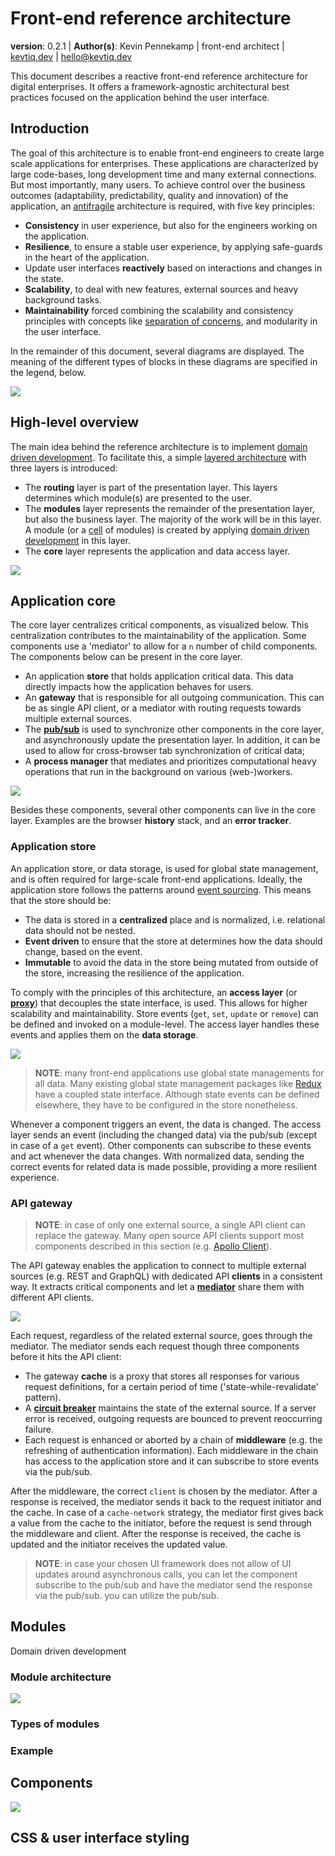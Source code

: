 # Front-end reference architecture

**version**: 0.2.1 |
**Author(s)**: Kevin Pennekamp | front-end architect | [kevtiq.dev](https://kevtiq.dev) | <hello@kevtiq.dev>

This document describes a reactive front-end reference architecture for digital enterprises. It offers a framework-agnostic architectural best practices focused on the application behind the user interface.

## Introduction

The goal of this architecture is to enable front-end engineers to create large scale applications for enterprises. These applications are characterized by large code-bases, long development time and many external connections. But most importantly, many users. To achieve control over the business outcomes (adaptability, predictability, quality and innovation) of the application, an [antifragile](https://www.sciencedirect.com/science/article/pii/S1877050916302290) architecture is required, with five key principles:

- **Consistency** in user experience, but also for the engineers working on the application.
- **Resilience**, to ensure a stable user experience, by applying safe-guards in the heart of the application.
- Update user interfaces **reactively** based on interactions and changes in the state.
- **Scalability**, to deal with new features, external sources and heavy background tasks.
- **Maintainability** forced combining the scalability and consistency principles with concepts like [separation of concerns](https://en.wikipedia.org/wiki/Separation_of_concerns), and modularity in the user interface.

In the remainder of this document, several diagrams are displayed. The meaning of the different types of blocks in these diagrams are specified in the legend, below.

![](images/architecture-legend.png)

## High-level overview

The main idea behind the reference architecture is to implement [domain driven development](https://martinfowler.com/bliki/BoundedContext.html). To facilitate this, a simple [layered architecture](https://en.wikipedia.org/wiki/Multitier_architecture) with three layers is introduced:

- The **routing** layer is part of the presentation layer. This layers determines which module(s) are presented to the user.
- The **modules** layer represents the remainder of the presentation layer, but also the business layer. The majority of the work will be in this layer. A module (or a [cell](https://github.com/wso2/reference-architecture/blob/master/reference-architecture-cell-based.md) of modules) is created by applying [domain driven development](https://martinfowler.com/bliki/BoundedContext.html) in this layer.
- The **core** layer represents the application and data access layer.

![](images/architecture-high-level.png)

## Application core

The core layer centralizes critical components, as visualized below. This centralization contributes to the maintainability of the application. Some components use a 'mediator' to allow for a `n` number of child components. The components below can be present in the core layer.

- An application **store** that holds application critical data. This data directly impacts how the application behaves for users.
- An **gateway** that is responsible for all outgoing communication. This can be as single API client, or a mediator with routing requests towards multiple external sources.
- The **[pub/sub](https://en.wikipedia.org/wiki/Publish%E2%80%93subscribe_pattern)** is used to synchronize other components in the core layer, and asynchronously update the presentation layer. In addition, it can be used to allow for cross-browser tab synchronization of critical data;
- A **process manager** that mediates and prioritizes computational heavy operations that run in the background on various (web-)workers.

![](images/architecture-core.png)

Besides these components, several other components can live in the core layer. Examples are the browser **history** stack, and an **error tracker**.

### Application store

An application store, or data storage, is used for global state management, and is often required for large-scale front-end applications. Ideally, the application store follows the patterns around [event sourcing](https://martinfowler.com/eaaDev/EventSourcing.html). This means that the store should be:

- The data is stored in a **centralized** place and is normalized, i.e. relational data should not be nested.
- **Event driven** to ensure that the store at determines how the data should change, based on the event.
- **Immutable** to avoid the data in the store being mutated from outside of the store, increasing the resilience of the application.

To comply with the principles of this architecture, an **access layer** (or [**proxy**](https://en.wikipedia.org/wiki/Proxy_pattern)) that decouples the state interface, is used. This allows for higher scalability and maintainability. Store events (`get`, `set`, `update` or `remove`) can be defined and invoked on a module-level. The access layer handles these events and applies them on the **data storage**.

![](images/architecture-core-store.png)

> **NOTE**: many front-end applications use global state managements for all data. Many existing global state management packages like [Redux](https://redux.js.org/style-guide/style-guide) have a coupled state interface. Although state events can be defined elsewhere, they have to be configured in the store nonetheless.

Whenever a component triggers an event, the data is changed. The access layer sends an event (including the changed data) via the pub/sub (except in case of a `get` event). Other components can subscribe to these events and act whenever the data changes. With normalized data, sending the correct events for related data is made possible, providing a more resilient experience.

### API gateway

> **NOTE**: in case of only one external source, a single API client can replace the gateway. Many open source API clients support most components described in this section (e.g. [Apollo Client](https://www.apollographql.com/client/)).

The API gateway enables the application to connect to multiple external sources (e.g. REST and GraphQL) with dedicated API **clients** in a consistent way. It extracts critical components and let a [**mediator**](https://en.wikipedia.org/wiki/Mediator_pattern) share them with different API clients.

![](images/architecture-core-gateway.png)

Each request, regardless of the related external source, goes through the mediator. The mediator sends each request though three components before it hits the API client:

- The gateway **cache** is a proxy that stores all responses for various request definitions, for a certain period of time ('state-while-revalidate' pattern).
- A [**circuit breaker**](https://en.wikipedia.org/wiki/Circuit_breaker_design_pattern) maintains the state of the external source. If a server error is received, outgoing requests are bounced to prevent reoccurring failure.
- Each request is enhanced or aborted by a chain of **middleware** (e.g. the refreshing of authentication information). Each middleware in the chain has access to the application store and it can subscribe to store events via the pub/sub.

After the middleware, the correct `client` is chosen by the mediator. After a response is received, the mediator sends it back to the request initiator and the cache. In case of a `cache-network` strategy, the mediator first gives back a value from the cache to the initiator, before the request is send through the middleware and client. After the response is received, the cache is updated and the initiator receives the updated value.

> **NOTE**: in case your chosen UI framework does not allow of UI updates around asynchronous calls, you can let the component subscribe to the pub/sub and have the mediator send the response via the pub/sub. you can utilize the pub/sub.

## Modules

Domain driven development

### Module architecture

![](images/architecture-module.png)

### Types of modules

### Example

## Components

![](images/architecture-component.png)

## CSS & user interface styling
